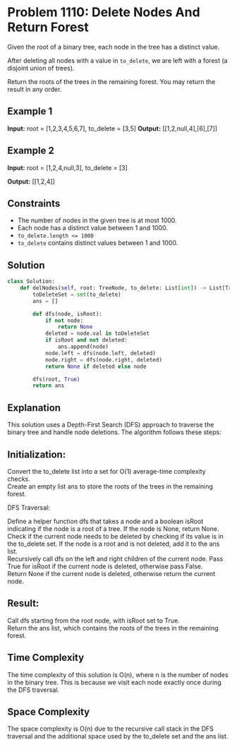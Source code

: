 # Problem 1110: Delete Nodes And Return Forest

Given the root of a binary tree, each node in the tree has a distinct value.

After deleting all nodes with a value in `to_delete`, we are left with a forest (a disjoint union of trees).

Return the roots of the trees in the remaining forest. You may return the result in any order.

## Example 1

**Input:**
root = [1,2,3,4,5,6,7], to_delete = [3,5]
**Output:**
[[1,2,null,4],[6],[7]]

## Example 2

**Input:**
root = [1,2,4,null,3], to_delete = [3]


**Output:**
[[1,2,4]]


## Constraints

- The number of nodes in the given tree is at most 1000.
- Each node has a distinct value between 1 and 1000.
- `to_delete.length <= 1000`
- `to_delete` contains distinct values between 1 and 1000.

## Solution

```python
class Solution:
    def delNodes(self, root: TreeNode, to_delete: List[int]) -> List[TreeNode]:
        toDeleteSet = set(to_delete)
        ans = []

        def dfs(node, isRoot):
            if not node:
                return None
            deleted = node.val in toDeleteSet
            if isRoot and not deleted:
                ans.append(node)
            node.left = dfs(node.left, deleted)
            node.right = dfs(node.right, deleted)
            return None if deleted else node

        dfs(root, True)
        return ans
```
<h2>Explanation</h2>

This solution uses a Depth-First Search (DFS) approach to traverse the binary tree and handle node deletions. The algorithm follows these steps:<br>

<h2>Initialization:</h2>

Convert the to_delete list into a set for O(1) average-time complexity checks.<br>
Create an empty list ans to store the roots of the trees in the remaining forest.<br>

DFS Traversal:<br>

Define a helper function dfs that takes a node and a boolean isRoot indicating if the node is a root of a tree.
If the node is None, return None.<br>
Check if the current node needs to be deleted by checking if its value is in the to_delete set.
If the node is a root and is not deleted, add it to the ans list.<br>
Recursively call dfs on the left and right children of the current node. Pass True for isRoot if the current node is deleted, otherwise pass False.<br>
Return None if the current node is deleted, otherwise return the current node.

<h2>Result:</h2>

Call dfs starting from the root node, with isRoot set to True.<br>
Return the ans list, which contains the roots of the trees in the remaining forest.<br>

<h2>Time Complexity</h2>

The time complexity of this solution is O(n), where n is the number of nodes in the binary tree. This is because we visit each node exactly once during the DFS traversal.<br>

<h2>Space Complexity</h2>

The space complexity is O(n) due to the recursive call stack in the DFS traversal and the additional space used by the to_delete set and the ans list.<br>


